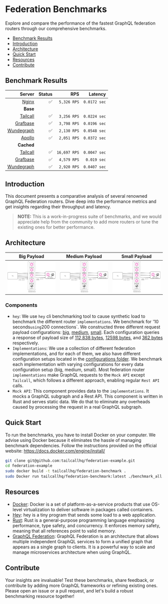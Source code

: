 # Federation Benchmarks

Explore and compare the performance of the fastest GraphQL federation routers through our comprehensive benchmarks.

- [Benchmark Results](#benchmark-results)
- [Introduction](#introduction)
- [Architecture](#architecture)
- [Quick Start](#quick-start)
- [Resources](#resources)
- [Contribute](#contribute)

## Benchmark Results

<!-- PERFORMANCE_RESULTS_START -->
| Server | Status | RPS | Latency |
| ---: | ---: | ---: | ---: |
| [Nginx](https://nginx.org/en/) | ✅ | `5,326 RPS` | `0.0172 sec` |
| **Base** | | | |
| [Tailcall](https://github.com/tailcallhq/tailcall) | ✅ | `3,256 RPS` | `0.0224 sec` |
| [Grafbase](https://github.com/grafbase/grafbase) | ✅ | `3,798 RPS` | `0.0196 sec` |
| [Wundegraph](https://github.com/wundergraph/cosmo) | ✅ | `2,130 RPS` | `0.0548 sec` |
| [Apollo](https://github.com/apollographql/router) | ✅ | `2,051 RPS` | `0.0372 sec` |
| **Cached** | | | |
| [Tailcall](https://github.com/tailcallhq/tailcall) | ✅ | `16,697 RPS` | `0.0047 sec` |
| [Grafbase](https://github.com/grafbase/grafbase) | ✅ | `4,579 RPS` | `0.019 sec` |
| [Wundegraph](https://github.com/wundergraph/cosmo) | ✅ | `2,920 RPS` | `0.0407 sec` |
<!-- PERFORMANCE_RESULTS_END -->

## Introduction

This document presents a comparative analysis of several renowned GraphQL Federation routers. Dive deep into the performance metrics and get insights regarding their throughput and latency.

> **NOTE:** This is a work-in-progress suite of benchmarks, and we would appreciate help from the community to add more routers or tune the existing ones for better performance.

## Architecture

| Big Payload | Medium Payload | Small Payload |
| --- | --- | --- |
| ![image info](./files/diagram_big.png) | ![image info](./files/diagram_medium.png) | ![image info](./files/diagram_small.png) |

### Components

* `hey`: We use `hey` cli benchmarking tool to cause synthetic load to benchmark the different router `implementations`. We benchmark for '10 seconds` using `200 connections`. We constructed three different request payload configurations: [big](./scripts/bench-hey-big.json), [medium](./scripts/bench-hey-medium.json), [small](./scripts/bench-hey-small.json). Each configuration queries a response of payload size of [112,838 bytes](./source/big.json), [12598 bytes](./source/medium.json), and [362 bytes](./source/small.json) respectively.
* `Implementations`: We use a collection of different federation implementations, and for each of them, we also have different configuration setups located in the [configurations folder](./configurations/). We benchmark each implementation with varying configurations for every data configuration setup (big, medium, small). Most federation router `implementations` make GraphQL requests to the `Mock API` except `Tailcall`, which follows a different approach, enabling regular `Rest API` calls.
* `Mock API`: This component provides data to the `implementations`. It mocks a GraphQL subgraph and a Rest API. This component is written in Rust and serves static data. We do that to eliminate any overheads caused by processing the request in a real GraphQL subgraph.

## Quick Start

To run the benchmarks, you have to install Docker on your computer. We advise using Docker because it eliminates the hassle of managing benchmark dependencies. Follow the instructions provided on the official website: https://docs.docker.com/engine/install/

```bash
git clone git@github.com:tailcallhq/federation-example.git
cd federation-example
sudo docker build -t tailcallhq/federation-benchmark .
sudo Docker run tailcallhq/federation-benchmark:latest ./benchmark_all.sh
```

## Resources

* [Docker](https://www.docker.com/): Docker is a set of platform-as-a-service products that use OS-level virtualization to deliver software in packages called containers.
* [Hey](https://github.com/rakyll/hey): hey is a tiny program that sends some load to a web application.
* [Rust](https://www.rust-lang.org/): Rust is a general-purpose programming language emphasizing performance, type safety, and concurrency. It enforces memory safety, meaning that all references point to valid memory.
* [GraphQL Federation](https://graphql.com/learn/federated-architecture/): GraphQL Federation is an architecture that allows multiple independent GraphQL services to form a unified graph that appears as a single graph to clients. It is a powerful way to scale and manage microservices architecture when using GraphQL.

## Contribute

Your insights are invaluable! Test these benchmarks, share feedback, or contribute by adding more GraphQL frameworks or refining existing ones. Please open an issue or a pull request, and let's build a robust benchmarking resource together!
